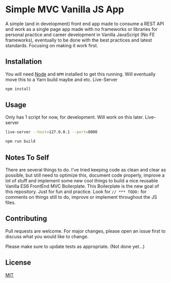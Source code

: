 # Simple MVC Vanilla JS App

A simple (and in development) front end app made to consume a REST API and work as a single page app made with no frameworks or libraries for personal practice and career development in Vanilla JavaScript (No FE frameworks), eventually to be done with the best practices and latest standards. Focusing on making it work first.

## Installation

You will need [Node](https://nodejs.org/) and `NPM` installed to get this running. Will eventually move this to a Yarn build maybe and etc.
Live-Server

```bash
npm install
```

## Usage

Only has 1 script for now, for development. Will work on this later.
Live-server
```bash
live-server --host=127.0.0.1 --port=8000   
```
```bash
npm run build
```

## Notes To Self

There are several things to do. I've tried keeping code as clean and clear as possible, but still need to optimize this, document code properly, improve a lot of stuff and implement some new cool things to build a nice reusable Vanilla ES6 FrontEnd MVC Boilerplate. This Boilerplate is the new goal of this repository. Just for fun and practice.
Look for `// *** TODO:` for comments on things still to do, improve or implement throughout the JS files.

## Contributing
Pull requests are welcome. For major changes, please open an issue first to discuss what you would like to change.

Please make sure to update tests as appropriate. (Not done yet...)

## License
[MIT](https://choosealicense.com/licenses/mit/)